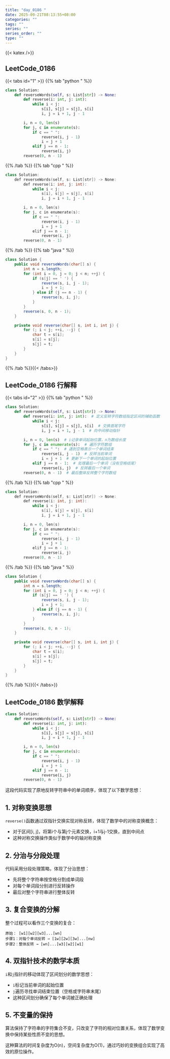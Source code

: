 ```yaml
---
title: "day_0186 "
date: 2025-09-21T08:13:55+08:00
categories: ""
tags: ""
series: ""
series_order: ""
type: ""
---
```


{{< katex />}}


## LeetCode_0186 

{{< tabs id="1" >}}
{{% tab "python " %}}

```python 
class Solution:
    def reverseWords(self, s: List[str]) -> None:
        def reverse(i: int, j: int):
            while i < j:
                s[i], s[j] = s[j], s[i]
                i, j = i + 1, j - 1

        i, n = 0, len(s)
        for j, c in enumerate(s):
            if c == " ":
                reverse(i, j - 1)
                i = j + 1
            elif j == n - 1:
                reverse(i, j)
        reverse(0, n - 1) 
```

{{% /tab %}}
{{% tab "cpp " %}}

```cpp 
class Solution:
    def reverseWords(self, s: List[str]) -> None:
        def reverse(i: int, j: int):
            while i < j:
                s[i], s[j] = s[j], s[i]
                i, j = i + 1, j - 1

        i, n = 0, len(s)
        for j, c in enumerate(s):
            if c == " ":
                reverse(i, j - 1)
                i = j + 1
            elif j == n - 1:
                reverse(i, j)
        reverse(0, n - 1) 
```

{{% /tab %}}
{{% tab "java " %}}

```java 
class Solution {
    public void reverseWords(char[] s) {
        int n = s.length;
        for (int i = 0, j = 0; j < n; ++j) {
            if (s[j] == ' ') {
                reverse(s, i, j - 1);
                i = j + 1;
            } else if (j == n - 1) {
                reverse(s, i, j);
            }
        }
        reverse(s, 0, n - 1);
    }

    private void reverse(char[] s, int i, int j) {
        for (; i < j; ++i, --j) {
            char t = s[i];
            s[i] = s[j];
            s[j] = t;
        }
    }
} 
```

{{% /tab %}}{{< /tabs>}}

## LeetCode_0186  行解释

{{< tabs id="2" >}}
{{% tab "python " %}}


```python 
class Solution:
    def reverseWords(self, s: List[str]) -> None:
        def reverse(i: int, j: int):  # 定义反转字符数组指定区间的辅助函数
            while i < j:
                s[i], s[j] = s[j], s[i]  # 交换首尾字符
                i, j = i + 1, j - 1  # 向中间移动指针

        i, n = 0, len(s)  # i记录单词起始位置，n为数组长度
        for j, c in enumerate(s):  # 遍历字符数组
            if c == " ":  # 遇到空格表示一个单词结束
                reverse(i, j - 1)  # 反转当前单词
                i = j + 1  # 更新下一个单词的起始位置
            elif j == n - 1:  # 处理最后一个单词（没有空格结尾）
                reverse(i, j)  # 反转最后一个单词
        reverse(0, n - 1)  # 最后整体反转整个字符数组
```

{{% /tab %}}
{{% tab "cpp " %}}

```cpp 
class Solution:
    def reverseWords(self, s: List[str]) -> None:
        def reverse(i: int, j: int):
            while i < j:
                s[i], s[j] = s[j], s[i]
                i, j = i + 1, j - 1

        i, n = 0, len(s)
        for j, c in enumerate(s):
            if c == " ":
                reverse(i, j - 1)
                i = j + 1
            elif j == n - 1:
                reverse(i, j)
        reverse(0, n - 1) 
```

{{% /tab %}}
{{% tab "java " %}}

```java 
class Solution {
    public void reverseWords(char[] s) {
        int n = s.length;
        for (int i = 0, j = 0; j < n; ++j) {
            if (s[j] == ' ') {
                reverse(s, i, j - 1);
                i = j + 1;
            } else if (j == n - 1) {
                reverse(s, i, j);
            }
        }
        reverse(s, 0, n - 1);
    }

    private void reverse(char[] s, int i, int j) {
        for (; i < j; ++i, --j) {
            char t = s[i];
            s[i] = s[j];
            s[j] = t;
        }
    }
} 
```

{{% /tab %}}{{< /tabs>}}

## LeetCode_0186  数学解释

```python 
class Solution:
    def reverseWords(self, s: List[str]) -> None:
        def reverse(i: int, j: int):
            while i < j:
                s[i], s[j] = s[j], s[i]
                i, j = i + 1, j - 1

        i, n = 0, len(s)
        for j, c in enumerate(s):
            if c == " ":
                reverse(i, j - 1)
                i = j + 1
            elif j == n - 1:
                reverse(i, j)
        reverse(0, n - 1) 
```


这段代码实现了原地反转字符串中的单词顺序，体现了以下数学思想：

## 1. 对称变换思想
`reverse()`函数通过双指针交换实现对称反转，体现了数学中的对称变换概念：
- 对于区间[i, j]，将第i个与第j个元素交换，i+1与j-1交换，直到中间点
- 这种对称交换操作类似于数学中的轴对称变换

## 2. 分治与分段处理
代码采用分段处理策略，体现了分治思想：
- 先将整个字符串按空格分割成单词段
- 对每个单词段分别进行反转操作
- 最后对整个字符串进行整体反转

## 3. 复合变换的分解
整个过程可以看作三个变换的复合：
```
原始： [w1][w2][w3]...[wn]
步骤1：对每个单词反转 → [1w][2w][3w]...[nw]
步骤2：整体反转 → [wn]...[w3][w2][w1]
```

## 4. 双指针技术的数学本质
`i`和`j`指针的移动体现了区间划分的数学思想：
- `i`标记当前单词的起始位置
- `j`遍历寻找单词结束位置（空格或字符串末尾）
- 这种区间划分确保了每个单词被正确处理

## 5. 不变量的保持
算法保持了字符串的字符集合不变，只改变了字符的相对位置关系，体现了数学变换中保持某些性质不变的思想。

这种算法的时间复杂度为O(n)，空间复杂度为O(1)，通过巧妙的变换组合实现了高效的原位操作。

